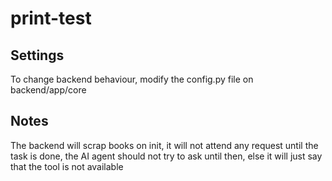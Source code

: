 # print-test


## Settings

To change backend behaviour, modify the config.py file on backend/app/core


## Notes

The backend will scrap books on init, it will not attend any request until the task is done, the AI agent should not try to ask until then, else it will just say that the tool is not available